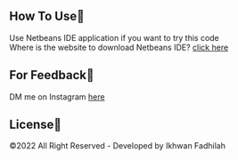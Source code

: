 ## How To Use🔧

Use Netbeans IDE application if you want to try this code\
Where is the website to download Netbeans IDE? [click here](https://netbeans-ide.informer.com/download/#downloading)

## For Feedback💢

DM me on Instagram [here](https://www.instagram.com/dooo_dott/)

## License💎

©2022 All Right Reserved - Developed by Ikhwan Fadhilah
